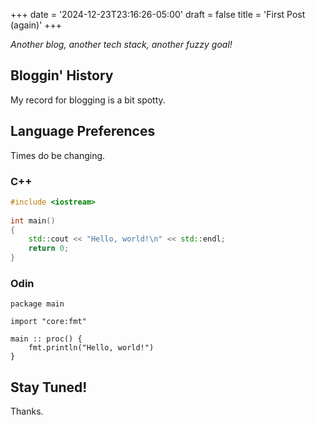+++
date = '2024-12-23T23:16:26-05:00'
draft = false
title = 'First Post (again)'
+++

_Another blog, another tech stack, another fuzzy goal!_


## Bloggin' History

My record for blogging is a bit spotty. 


## Language Preferences

Times do be changing.

### C++

```cpp
#include <iostream>
 
int main()
{
    std::cout << "Hello, world!\n" << std::endl;
    return 0;
}
```

### Odin 

```odin
package main

import "core:fmt"

main :: proc() {
	fmt.println("Hello, world!")
}
```


## Stay Tuned!


Thanks.